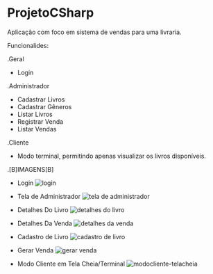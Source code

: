 # ProjetoCSharp

Aplicação com foco em sistema de vendas para uma livraria.

Funcionalides:

.Geral
- Login

.Administrador
- Cadastrar Livros
- Cadastrar Gêneros
- Listar Livros
- Registrar Venda
- Listar Vendas

.Cliente
- Modo terminal, permitindo apenas visualizar os livros disponíveis.



.[B]IMAGENS[B]

- Login
![login](https://user-images.githubusercontent.com/36937229/43541225-3b41e410-95a0-11e8-9928-39a10fe93648.PNG)

- Tela de Administrador
![tela de administrador](https://user-images.githubusercontent.com/36937229/43541423-cdb58766-95a0-11e8-8d57-2f0ad917d0b0.PNG)

- Detalhes Do Livro
![detalhes do livro](https://user-images.githubusercontent.com/36937229/43541696-67b87a4e-95a1-11e8-82ab-e26e571d6764.PNG)

- Detalhes Da Venda
![detalhes da venda](https://user-images.githubusercontent.com/36937229/43541698-67fe8192-95a1-11e8-8f6a-6792f2639973.PNG)

- Cadastro de Livro
![cadastro de livro](https://user-images.githubusercontent.com/36937229/43541817-b6d11f64-95a1-11e8-94ea-3db84fd2429a.PNG)

- Gerar Venda
![gerar venda](https://user-images.githubusercontent.com/36937229/43541819-b6fe45f2-95a1-11e8-8300-ca8e264e6679.PNG)

- Modo Cliente em Tela Cheia/Terminal 
![modocliente-telacheia](https://user-images.githubusercontent.com/36937229/43541697-67de03d6-95a1-11e8-8fd4-509d0f36609f.png)



